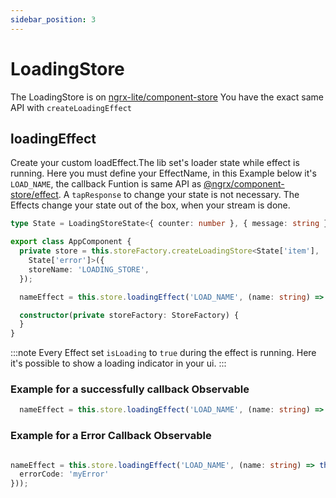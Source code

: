 ```yaml
---
sidebar_position: 3
---
```


# LoadingStore

The LoadingStore is on [ngrx-lite/component-store](/docs/api/store#loadingEffect)
You have the exact same API with `createLoadingEffect`

## loadingEffect

Create your custom loadEffect.The lib set's loader state while effect is running. Here you must define your EffectName, in
this Example below it's `LOAD_NAME`, the callback Funtion is same API as [@ngrx/component-store/effect](https://ngrx.io/guide/component-store/effect).
A `tapResponse` to change your state is not necessary. The Effects change your state out of the box, when your stream is done.


```ts title="app.component.ts"
type State = LoadingStoreState<{ counter: number }, { message: string }>;

export class AppComponent {
  private store = this.storeFactory.createLoadingStore<State['item'],
    State['error']>({
    storeName: 'LOADING_STORE',
  });

  nameEffect = this.store.loadingEffect('LOAD_NAME', (name: string) => of({name: name}));

  constructor(private storeFactory: StoreFactory) {
  }
}
```

:::note Every Effect set `isLoading` to `true` during the effect is running. Here it's possible to show a loading
indicator in your ui.
:::

### Example for a successfully callback Observable

```ts
  nameEffect = this.store.loadingEffect('LOAD_NAME', (name: string) => of({name: name}));
```

### Example for a Error Callback Observable

```ts

nameEffect = this.store.loadingEffect('LOAD_NAME', (name: string) => throwError(() => {
  errorCode: 'myError'
}));
```
